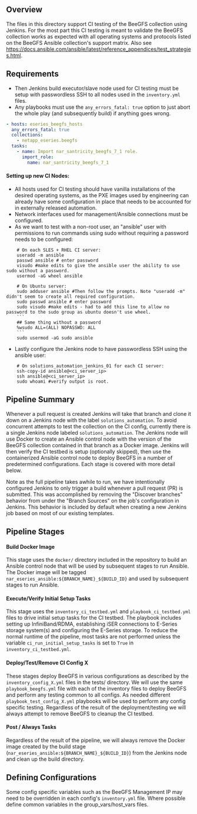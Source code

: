 Overview
--------

The files in this directory support CI testing of the BeeGFS collection using Jenkins. For the most part this CI testing is meant to validate the BeeGFS collection works as expected with all operating systems and protocols listed on the BeeGFS Ansible collection's support matrix. Also see https://docs.ansible.com/ansible/latest/reference_appendices/test_strategies.html.

Requirements
------------
- Then Jenkins build executor/slave node used for CI testing must be setup with passwordless SSH to all nodes used in the `inventory.yml` files.
- Any playbooks must use the `any_errors_fatal: true` option to just abort the whole play (and subsequently build) if anything goes wrong.
```yaml
- hosts: eseries_beegfs_hosts
  any_errors_fatal: true
  collections:
    - netapp_eseries.beegfs
  tasks:
    - name: Import nar_santricity_beegfs_7_1 role.
      import_role:
        name: nar_santricity_beegfs_7_1
```

#### Setting up new CI Nodes:

- All hosts used for CI testing should have vanilla installations of the desired operating systems, as the PXE images used by engineering can already have some configuration in place that needs to be accounted for in externally released automation.
- Network interfaces used for management/Ansible connections must be configured. 
- As we want to test with a non-root user, an "ansible" user with permissions to run commands using sudo without requiring a password needs to be configured:

```
    # On each SLES + RHEL CI server:
    useradd -m ansible
    passwd ansible # enter password
    visudo #make edits to give the ansible user the ability to use sudo without a password.
    usermod -aG wheel ansible
    
    # On Ubuntu server: 
    sudo adduser ansible #Then follow the prompts. Note "useradd -m" didn't seem to create all required configuration.
    sudo passwd ansible # enter password
    sudo visudo #make edits - had to add this line to allow no password to the sudo group as ubuntu doesn't use wheel. 
    ```
    ## Same thing without a password
    %wsudo ALL=(ALL) NOPASSWD: ALL
    ```
    sudo usermod -aG sudo ansible
```
- Lastly configure the Jenkins node to have passwordless SSH using the ansible user:

```
    # On solutions_automation_jenkins_01 for each CI server:
    ssh-copy-id ansible@<ci_server_ip>
    ssh ansible@<ci_server_ip>
    sudo whoami #verify output is root.  
```

Pipeline Summary
----------------
Whenever a pull request is created Jenkins will take that branch and clone it down on a Jenkins node with the label `solutions_automation`. To avoid concurrent attempts to test the collection on the CI config, currently there is a single Jenkins node labeled `solutions_automation`. The Jenkins node will use Docker to create an Ansible control node with the version of the BeeGFS collection contained in that branch as a Docker image. Jenkins will then verify the CI testbed is setup (optionally skipped), then use the containerized Ansible control node to deploy BeeGFS in a number of predetermined configurations. Each stage is covered with more detail below.

Note as the full pipeline takes awhile to run, we have intentionally configured Jenkins to only trigger a build whenever a pull request (PR) is submitted. This was accomplished by removing the "Discover branches" behavior from under the "Branch Sources" on the job's configuration in Jenkins. This behavior is included by default when creating a new Jenkins job based on most of our existing templates.

Pipeline Stages
----------------

#### Build Docker Image

This stage uses the `docker/` directory included in the repository to build an Ansible control node that will be used by subsequent stages to run Ansible. The Docker image will be tagged ` nar_eseries_ansible:${BRANCH_NAME}_${BUILD_ID}` and used by subsequent stages to run Ansible.

#### Execute/Verify Initial Setup Tasks

This stage uses the `inventory_ci_testbed.yml` and `playbook_ci_testbed.yml` files to drive initial setup tasks for the CI testbed. The playbook includes setting up InfiniBand/RDMA, establishing iSER connections to E-Series storage system(s) and configuring the E-Series storage. To reduce the normal runtime of the pipeline, most tasks are not performed unless the variable `ci_run_initial_setup_tasks` is set to `True` in `inventory_ci_testbed.yml`.

#### Deploy/Test/Remove CI Config X

These stages deploy BeeGFS in various configurations as described by the `inventory_config_X.yml` files in the tests/ directory. We will use the same `playbook_beegfs.yml` file with each of the inventory files to deploy BeeGFS and perform any testing common to all configs. As needed different `playbook_test_config_X.yml` playbooks will be used to perform any config specific testing. Regardless of the result of the deployment/testing we will always attempt to remove BeeGFS to cleanup the CI testbed.

#### Post / Always Tasks

Regardless of the result of the pipeline, we will always remove the Docker image created by the build stage (`nar_eseries_ansible:${BRANCH_NAME}_${BUILD_ID}`) from the Jenkins node and clean up the build directory.

Defining Configurations
-----------------------

Some config specific variables such as the BeeGFS Management IP may need to be overridden in each config's `inventory.yml` file. Where possible define common variables in the group_vars/host_vars files. 